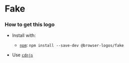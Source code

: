# Fake

### How to get this logo

* Install with:
  * [`npm`](https://www.npmjs.com/): `npm install --save-dev @browser-logos/fake`

* Use [`cdnjs`](https://cdnjs.com/libraries/browser-logos)
